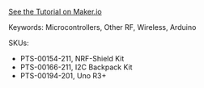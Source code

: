 [See the Tutorial on Maker.io](https://www.digikey.ca/en/maker/projects/making-a-simple-rf-network/86277372d7e341ea8027de60c627328e)

Keywords: Microcontrollers, Other RF, Wireless, Arduino

SKUs:
 - PTS-00154-211, NRF-Shield Kit
 - PTS-00166-211, I2C Backpack Kit
 - PTS-00194-201, Uno R3+